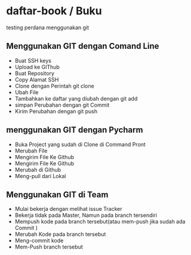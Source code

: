 # daftar-book / Buku
testing perdana menggunakan git

## Menggunakan GIT dengan Comand Line
- Buat SSH keys
- Upload ke GIThub
- Buat Repository
- Copy Alamat SSH
- Clone dengan Perintah git clone <alamat SSH>
- Ubah File
- Tambahkan ke daftar yang diubah dengan git add
- simpan Perubahan dengan git Commit
- Kirim Perubahan dengan git push


## menggunakan GIT dengan Pycharm
- Buka Project yang sudah di Clone di Command Pront
- Merubah File
- Mengirim File Ke Github
- Mengirim File Ke Github
- Merubah di Github
- Meng-pull dari Lokal

## Menggunakan GIT di Team 
- Mulai bekerja dengan melihat issue Tracker
- Bekerja tidak pada Master, Namun pada branch tersendiri
- Mempush kode pada branch tersebut(atau mem-push jika sudah ada Commit )
- Merubah Kode pada branch tersebut
- Meng-commit kode
- Mem-Push branch tersebut